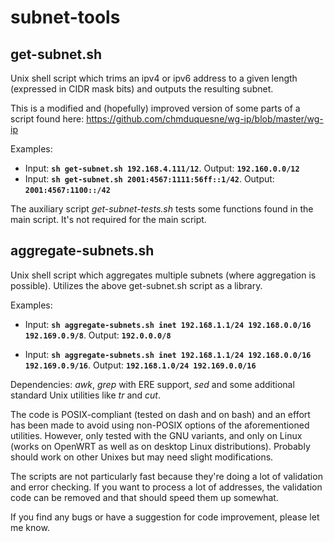 # subnet-tools

## get-subnet.sh
Unix shell script which trims an ipv4 or ipv6 address to a given length (expressed in CIDR mask bits) and outputs the resulting subnet.

This is a modified and (hopefully) improved version of some parts of a script found here:
https://github.com/chmduquesne/wg-ip/blob/master/wg-ip

Examples:
- Input: **`sh get-subnet.sh 192.168.4.111/12`**. Output: **`192.160.0.0/12`**
- Input: **`sh get-subnet.sh 2001:4567:1111:56ff::1/42`**. Output: **`2001:4567:1100::/42`**

The auxiliary script _get-subnet-tests.sh_ tests some functions found in the main script. It's not required for the main script.

## aggregate-subnets.sh
Unix shell script which aggregates multiple subnets (where aggregation is possible). Utilizes the above get-subnet.sh script as a library.

Examples:
- Input: **`sh aggregate-subnets.sh inet 192.168.1.1/24 192.168.0.0/16 192.169.0.9/8`**.
Output:
**`192.0.0.0/8`**

- Input: **`sh aggregate-subnets.sh inet 192.168.1.1/24 192.168.0.0/16 192.169.0.9/16`**.
Output: **`192.168.1.0/24 192.169.0.0/16`**


Dependencies: _awk_, _grep_ with ERE support, _sed_ and some additional standard Unix utilities like _tr_ and _cut_.

The code is POSIX-compliant (tested on dash and on bash) and an effort has been made to avoid using non-POSIX options of the aforementioned utilities.
However, only tested with the GNU variants, and only on Linux (works on OpenWRT as well as on desktop Linux distributions).
Probably should work on other Unixes but may need slight modifications.

The scripts are not particularly fast because they're doing a lot of validation and error checking.
If you want to process a lot of addresses, the validation code can be removed and that should speed them up somewhat.

If you find any bugs or have a suggestion for code improvement, please let me know.
